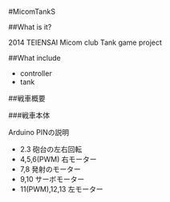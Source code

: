 #MicomTankS

##What is it?

2014 TEIENSAI Micom club Tank game project

##What include

* controller
* tank

##戦車概要

###戦車本体 

Arduino 
PINの説明

* 2.3 砲台の左右回転
* 4,5,6(PWM) 右モーター
* 7,8 発射のモーター
* 9,10 サーボモーター
* 11(PWM),12,13 左モーター